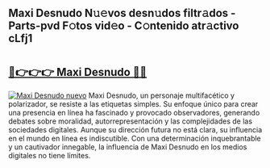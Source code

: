 ## Maxi Desnudo N𝚞𝚎vos desn𝚞dos filtr𝚊dos - Parts-pvd F𝚘tos vid𝚎o - C𝚘ntenido atr𝚊ctivo cLfj1

# <h2><a href="http://mb6ccsh.tromn.icu/?c=Maxi+Desnudo">🔗👉👉👉 Maxi Desnudo 🔗🔗</a></h2>

[![Maxi Desnudo nuevo](https://i.imgur.com/pEAQMta.gif)](http://mb6ccsh.tromn.icu/?c=Maxi+Desnudo)
Maxi Desnudo, un personaje multifacético y polarizador, se resiste a las etiquetas simples. Su enfoque único para crear una presencia en línea ha fascinado y provocado observadores, generando debates sobre moralidad, autorrepresentación y las complejidades de las sociedades digitales. Aunque su dirección futura no está clara, su influencia en el mundo en línea es indiscutible. Con una determinación inquebrantable y un cautivador innegable, la influencia de Maxi Desnudo en los medios digitales no tiene límites.
